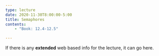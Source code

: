 ```yaml
---
type: lecture
date: 2020-11-30T8:00:00-5:00
title: Semaphores
contents:
    - "Book: 12.4-12.5"

---
```


If there is any **extended** web based info for the lecture, it can go here.
